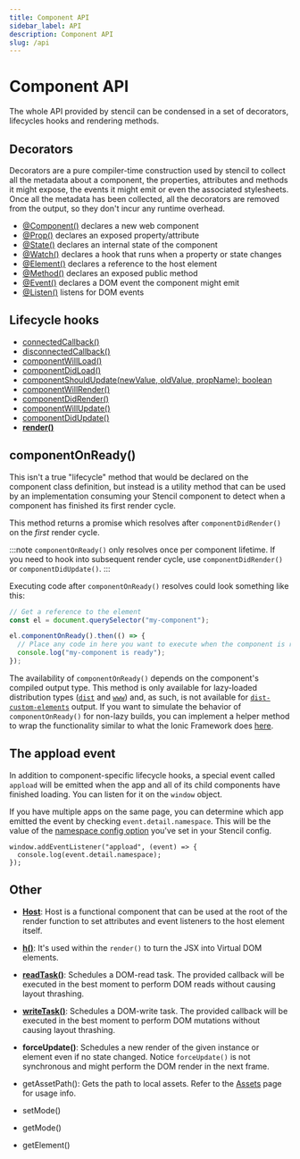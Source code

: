 ```yaml
---
title: Component API
sidebar_label: API
description: Component API
slug: /api
---
```


# Component API

The whole API provided by stencil can be condensed in a set of decorators, lifecycles hooks and rendering methods.

## Decorators

Decorators are a pure compiler-time construction used by stencil to collect all the metadata about a component, the properties, attributes and methods it might expose, the events it might emit or even the associated stylesheets.
Once all the metadata has been collected, all the decorators are removed from the output, so they don't incur any runtime overhead.

- [@Component()](./component#component-decorator) declares a new web component
- [@Prop()](./properties#the-prop-decorator-prop) declares an exposed property/attribute
- [@State()](./state#the-state-decorator-state) declares an internal state of the component
- [@Watch()](./reactive-data#the-watch-decorator-watch) declares a hook that runs when a property or state changes
- [@Element()](./host-element#element-decorator) declares a reference to the host element
- [@Method()](./methods#method-decorator) declares an exposed public method
- [@Event()](./events#event-decorator) declares a DOM event the component might emit
- [@Listen()](./events#listen-decorator) listens for DOM events

## Lifecycle hooks

- [connectedCallback()](./component-lifecycle#connectedcallback)
- [disconnectedCallback()](./component-lifecycle#disconnectedcallback)
- [componentWillLoad()](./component-lifecycle#componentwillload)
- [componentDidLoad()](./component-lifecycle#componentdidload)
- [componentShouldUpdate(newValue, oldValue, propName): boolean](./component-lifecycle#componentshouldupdate)
- [componentWillRender()](./component-lifecycle#componentwillrender)
- [componentDidRender()](./component-lifecycle#componentdidrender)
- [componentWillUpdate()](./component-lifecycle#componentwillupdate)
- [componentDidUpdate()](./component-lifecycle#componentdidupdate)
- **[render()](./templating-and-jsx)**

## componentOnReady()

This isn't a true "lifecycle" method that would be declared on the component class definition, but instead is a utility method that
can be used by an implementation consuming your Stencil component to detect when a component has finished its first render cycle.

This method returns a promise which resolves after `componentDidRender()` on the _first_ render cycle.

:::note
`componentOnReady()` only resolves once per component lifetime. If you need to hook into subsequent render cycle, use
`componentDidRender()` or `componentDidUpdate()`.
:::

Executing code after `componentOnReady()` resolves could look something like this:

```ts
// Get a reference to the element
const el = document.querySelector("my-component");

el.componentOnReady().then(() => {
  // Place any code in here you want to execute when the component is ready
  console.log("my-component is ready");
});
```

The availability of `componentOnReady()` depends on the component's compiled output type. This method is only available for lazy-loaded
distribution types ([`dist`](../output-targets/dist) and [`www`](../output-targets/www)) and, as such, is not available for
[`dist-custom-elements`](../output-targets/custom-elements) output. If you want to simulate the behavior of `componentOnReady()` for non-lazy builds,
you can implement a helper method to wrap the functionality similar to what the Ionic Framework does [here](https://github.com/ionic-team/ionic-framework/blob/main/core/src/utils/helpers.ts#L60-L79).

## The appload event

In addition to component-specific lifecycle hooks, a special event called `appload` will be emitted when the app and all of its child components have finished loading. You can listen for it on the `window` object.

If you have multiple apps on the same page, you can determine which app emitted the event by checking `event.detail.namespace`. This will be the value of the [namespace config option](../config/overview#namespace) you've set in your Stencil config.

```tsx
window.addEventListener("appload", (event) => {
  console.log(event.detail.namespace);
});
```

## Other

- [**Host**](./host-element): Host is a functional component that can be used at the root of the render function to set attributes and event listeners to the host element itself.

- [**h()**](./templating-and-jsx): It's used within the `render()` to turn the JSX into Virtual DOM elements.

- [**readTask()**](https://developers.google.com/web/fundamentals/performance/rendering/avoid-large-complex-layouts-and-layout-thrashing): Schedules a DOM-read task. The provided callback will be executed in the best moment to perform DOM reads without causing layout thrashing.

- [**writeTask()**](https://developers.google.com/web/fundamentals/performance/rendering/avoid-large-complex-layouts-and-layout-thrashing): Schedules a DOM-write task. The provided callback will be executed in the best moment to perform DOM mutations without causing layout thrashing.

- **forceUpdate()**: Schedules a new render of the given instance or element even if no state changed. Notice `forceUpdate()` is not synchronous and might perform the DOM render in the next frame.

- getAssetPath(): Gets the path to local assets. Refer to the [Assets](../guides/assets#getassetpath) page for usage info.
- setMode()
- getMode()
- getElement()
